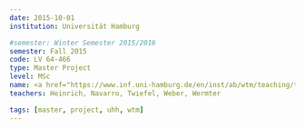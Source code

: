 ```yaml
---
date: 2015-10-01
institution: Universität Hamburg

#semester: Winter Semester 2015/2016
semester: Fall 2015
code: LV 64-466
type: Master Project
level: MSc
name: <a href="https://www.inf.uni-hamburg.de/en/inst/ab/wtm/teaching/teaching-2015-ws-human-robot-interaction-project.html" title="Details" target="_blank">Human-Robot Interaction</a>
teachers: Heinrich, Navarro, Twiefel, Weber, Wermter

tags: [master, project, uhh, wtm]
---
```

